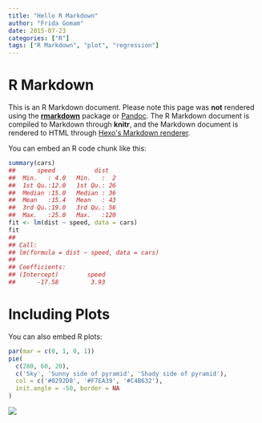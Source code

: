 ```yaml
---
title: "Hello R Markdown"
author: "Frida Gomam"
date: 2015-07-23
categories: ["R"]
tags: ["R Markdown", "plot", "regression"]
---
```




# R Markdown

This is an R Markdown document. Please note this page was **not** rendered using the [**rmarkdown**]( http://rmarkdown.rstudio.com) package or [Pandoc](http://pandoc.org). The R Markdown document is compiled to Markdown through **knitr**, and the Markdown document is rendered to HTML through [Hexo's Markdown renderer](https://github.com/hexojs/hexo-renderer-marked).

You can embed an R code chunk like this:


```r
summary(cars)
##      speed           dist    
##  Min.   : 4.0   Min.   :  2  
##  1st Qu.:12.0   1st Qu.: 26  
##  Median :15.0   Median : 36  
##  Mean   :15.4   Mean   : 43  
##  3rd Qu.:19.0   3rd Qu.: 56  
##  Max.   :25.0   Max.   :120
fit <- lm(dist ~ speed, data = cars)
fit
## 
## Call:
## lm(formula = dist ~ speed, data = cars)
## 
## Coefficients:
## (Intercept)        speed  
##      -17.58         3.93
```

# Including Plots

You can also embed R plots:


```r
par(mar = c(0, 1, 0, 1))
pie(
  c(280, 60, 20),
  c('Sky', 'Sunny side of pyramid', 'Shady side of pyramid'),
  col = c('#0292D8', '#F7EA39', '#C4B632'),
  init.angle = -50, border = NA
)
```

![](/figure/posts/2015-07-23-r-rmarkdown/pie-1.png)
